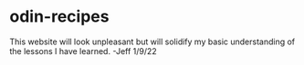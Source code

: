 # odin-recipes

This website will look unpleasant but will solidify my basic understanding of the lessons I have learned.
-Jeff 1/9/22
